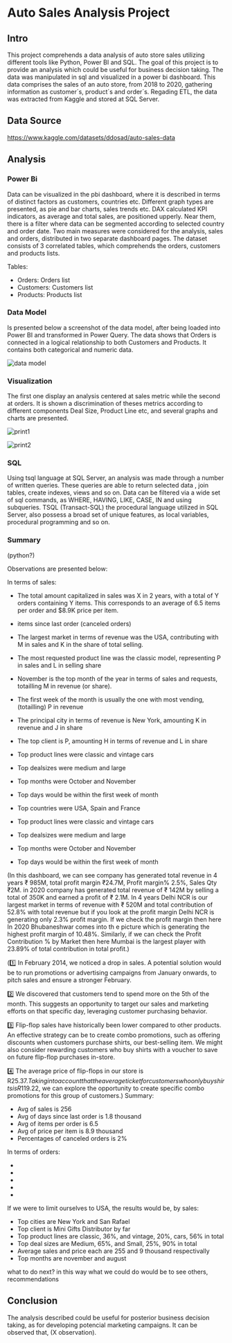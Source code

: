 # Auto Sales Analysis Project

## Intro
This project comprehends a data analysis of auto store sales utilizing different tools like Python, Power BI and SQL. The goal of this project is to provide an analysis which could be useful for business decision taking. The data was manipulated in sql and visualized in a power bi dashboard. This data comprises the sales of an auto store, from 2018 to 2020, gathering information as customer´s, product´s and order´s. Regading ETL, the data was extracted from Kaggle and stored at SQL Server. 

## Data Source 
https://www.kaggle.com/datasets/ddosad/auto-sales-data

## Analysis

### Power Bi 

Data can be visualized in the pbi dashboard, where it is described in terms of distinct factors as customers, countries etc. Different graph types are presented, as pie and bar charts, sales trends etc. DAX calculated KPI indicators, as average and total sales, are positioned upperly. Near them, there is a filter where data can be segmented according to selected country and order date. Two main measures were considered for the analysis, sales and orders, distributed in two separate dashboard pages. The dataset consists of 3 correlated tables, which comprehends the orders, customers and products lists. 


Tables:
- Orders: Orders list
- Customers: Customers list
- Products: Products list

### Data Model

Is presented below a screenshot of the data model, after being loaded into Power BI and transformed in Power Query. The data shows that Orders is connected in a logical relationship to both Customers and Products. It contains both categorical and numeric data.


![data model](https://github.com/CarlosLacerda1/Project-Auto-Sales-Analysis/assets/122105130/b77663d7-8069-4ace-a5ff-4f70a907f1c3)



### Visualization
 The first one display an analysis centered at sales metric while the second at orders. It is shown a discrimination of theses metrics according to different components Deal Size, Product Line etc, and several graphs and charts are presented. 

![print1](https://github.com/CarlosLacerda1/Project-Auto-Sales-Analysis/assets/122105130/43726867-fe8f-4c4f-b488-090cfd5f9318)

 ![print2](https://github.com/CarlosLacerda1/Project-Auto-Sales-Analysis/assets/122105130/834d3fdc-5d02-49a3-a674-886a120f3b5a)

### SQL 

Using tsql language at SQL Server, an analysis was made through a number of written
queries. These queries are able to return selected data , join tables, create indexes, views and so on. Data can be filtered via a wide set of sql commands, as WHERE, HAVING, LIKE, CASE, IN and using subqueries. TSQL (Transact-SQL) the procedural language utilized in SQL Server, also possess a broad set of unique features, as local variables, procedural programming and so on.  
### Summary

(python?)

Observations are presented below:

In terms of sales:
- The total amount capitalized in sales was X in 2 years, with a total of Y orders containing Y items. This corresponds to an average of 6.5 items per order and $8.9K price per item.
- items since last order (canceled orders) 
- The largest market in terms of revenue was the USA, contributing with M in sales and K in the share of total selling.
- The most requested product line was the classic model, representing P in sales and L in selling share
- November is the top month of the year in terms of sales and requests, totailling M in revenue (or share). 
- The first week of the month is usually the one with most vending, (totailling) P in revenue
- The principal city in terms of revenue is New York, amounting K in revenue and J in share
- The top client is P, amounting H in terms of revenue and L in share

- Top product lines were classic and vintage cars 
- Top dealsizes were medium and large
- Top months were October and November 
- Top days would be within the first week of month

  
- Top countries were USA, Spain and France 
- Top product lines were classic and vintage cars 
- Top dealsizes were medium and large
- Top months were October and November 
- Top days would be within the first week of month

(In this dashboard, we can see company has generated total revenue in 4 years ₹ 985M, total profit margin ₹24.7M, Profit margin% 2.5%, Sales Qty ₹2M. in 2020 company has generated total revenue of ₹ 142M by selling a total of 350K and earned a profit of ₹ 2.1M.
In 4 years Delhi NCR is our largest market in terms of revenue with ₹ 520M and total contribution of 52.8% with total revenue but if you look at the profit margin Delhi NCR is generating only 2.3% profit margin.
If we check the profit margin then here In 2020 Bhubaneshwar comes into th
e picture which is generating the highest profit margin of 10.48%. Similarly, if we can check the Profit Contribution % by Market then here Mumbai is the largest player with 23.89% of total contribution in total profit.)

(1️⃣ In February 2014, we noticed a drop in sales. A potential solution would be to run promotions or advertising campaigns from January onwards, to pitch sales and ensure a stronger February.

2️⃣ We discovered that customers tend to spend more on the 5th of the month. This suggests an opportunity to target our sales and marketing efforts on that specific day, leveraging customer purchasing behavior.

3️⃣ Flip-flop sales have historically been lower compared to other products. An effective strategy can be to create combo promotions, such as offering discounts when customers purchase shirts, our best-selling item. We might also consider rewarding customers who buy shirts with a voucher to save on future flip-flop purchases in-store.

4️⃣ The average price of flip-flops in our store is R$25.37. Taking into account that the average ticket for customers who only buy shirts is R$119.22, we can explore the opportunity to create specific combo promotions for this group of customers.)
Summary:

- Avg of sales is 256
- Avg of days since last order is  1.8 thousand
- Avg of items per order is 6.5
- Avg of price per item is 8.9 thousand 
- Percentages of canceled orders is 2%

In terms of orders: 

-
-
-
-
-

If we were to limit ourselves to USA, the results would be, by sales:

- Top cities are New York and San Rafael
- Top client is Mini Gifts Distributor by far
- Top product lines are classic, 36%, and vintage, 20%, cars, 56% in total
- Top deal sizes are Medium, 65%, and Small, 25%, 90% in total
- Average sales and price each are 255 and 9 thousand respectivally
- Top months are november and august

what to do next? in this way what we could do would be to see others, recommendations

## Conclusion

The analysis described could be useful for posterior business decision taking, as for developing potencial marketing campaigns. It can be observed that, (X observation). 


                                                                                                                   
